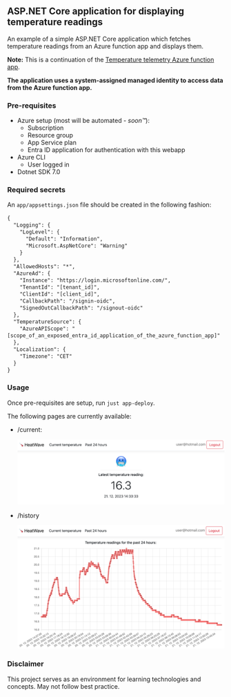 ## ASP.NET Core application for displaying temperature readings

An example of a simple ASP.NET Core application which fetches temperature readings from an Azure function app and displays them.

**Note:** This is a continuation of the [Temperature telemetry Azure function app](https://github.com/tomazzazijal/iot-temp-azure-function-app).

**The application uses a system-assigned managed identity to access data from the Azure function app.**

### Pre-requisites

- Azure setup (most will be automated - _soon™_):
  - Subscription
  - Resource group
  - App Service plan
  - Entra ID application for authentication with this webapp
- Azure CLI
  - User logged in
- Dotnet SDK 7.0

### Required secrets

An `app/appsettings.json` file should be created in the following fashion:

```
{
  "Logging": {
    "LogLevel": {
      "Default": "Information",
      "Microsoft.AspNetCore": "Warning"
    }
  },
  "AllowedHosts": "*",
  "AzureAd": {
    "Instance": "https://login.microsoftonline.com/",
    "TenantId": "[tenant_id]",
    "ClientId": "[client_id]",
    "CallbackPath": "/signin-oidc",
    "SignedOutCallbackPath": "/signout-oidc"
  },
  "TemperatureSource": {
    "AzureAPIScope": "[scope_of_an_exposed_entra_id_application_of_the_azure_function_app]"
  },
  "Localization": {
    "Timezone": "CET"
  }
}
```

### Usage

Once pre-requisites are setup, run `just app-deploy`.

The following pages are currently available:

- /current:

  <img src="assets/current.png" alt="drawing" width="600"/>

- /history

  <img src="assets/history.png" alt="drawing" width="600"/>

### Disclaimer

This project serves as an environment for learning technologies and concepts. May not follow best practice.
